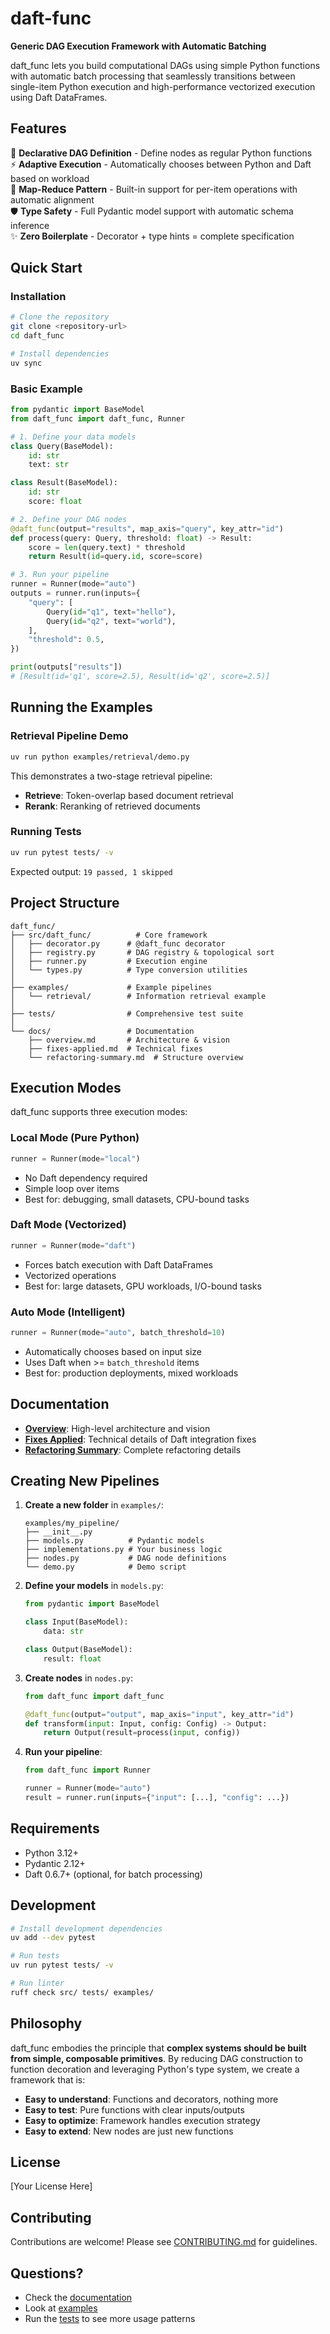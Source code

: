 # daft-func

**Generic DAG Execution Framework with Automatic Batching**

daft_func lets you build computational DAGs using simple Python functions with automatic batch processing that seamlessly transitions between single-item Python execution and high-performance vectorized execution using Daft DataFrames.

## Features

🎯 **Declarative DAG Definition** - Define nodes as regular Python functions  
⚡ **Adaptive Execution** - Automatically chooses between Python and Daft based on workload  
🔄 **Map-Reduce Pattern** - Built-in support for per-item operations with automatic alignment  
🛡️ **Type Safety** - Full Pydantic model support with automatic schema inference  
✨ **Zero Boilerplate** - Decorator + type hints = complete specification  

## Quick Start

### Installation

```bash
# Clone the repository
git clone <repository-url>
cd daft_func

# Install dependencies
uv sync
```

### Basic Example

```python
from pydantic import BaseModel
from daft_func import daft_func, Runner

# 1. Define your data models
class Query(BaseModel):
    id: str
    text: str

class Result(BaseModel):
    id: str
    score: float

# 2. Define your DAG nodes
@daft_func(output="results", map_axis="query", key_attr="id")
def process(query: Query, threshold: float) -> Result:
    score = len(query.text) * threshold
    return Result(id=query.id, score=score)

# 3. Run your pipeline
runner = Runner(mode="auto")
outputs = runner.run(inputs={
    "query": [
        Query(id="q1", text="hello"),
        Query(id="q2", text="world"),
    ],
    "threshold": 0.5,
})

print(outputs["results"])
# [Result(id='q1', score=2.5), Result(id='q2', score=2.5)]
```

## Running the Examples

### Retrieval Pipeline Demo

```bash
uv run python examples/retrieval/demo.py
```

This demonstrates a two-stage retrieval pipeline:
- **Retrieve**: Token-overlap based document retrieval
- **Rerank**: Reranking of retrieved documents

### Running Tests

```bash
uv run pytest tests/ -v
```

Expected output: `19 passed, 1 skipped`

## Project Structure

```
daft_func/
├── src/daft_func/          # Core framework
│   ├── decorator.py      # @daft_func decorator
│   ├── registry.py       # DAG registry & topological sort
│   ├── runner.py         # Execution engine
│   └── types.py          # Type conversion utilities
│
├── examples/             # Example pipelines
│   └── retrieval/        # Information retrieval example
│
├── tests/                # Comprehensive test suite
│
└── docs/                 # Documentation
    ├── overview.md       # Architecture & vision
    ├── fixes-applied.md  # Technical fixes
    └── refactoring-summary.md  # Structure overview
```

## Execution Modes

daft_func supports three execution modes:

### Local Mode (Pure Python)
```python
runner = Runner(mode="local")
```
- No Daft dependency required
- Simple loop over items
- Best for: debugging, small datasets, CPU-bound tasks

### Daft Mode (Vectorized)
```python
runner = Runner(mode="daft")
```
- Forces batch execution with Daft DataFrames
- Vectorized operations
- Best for: large datasets, GPU workloads, I/O-bound tasks

### Auto Mode (Intelligent)
```python
runner = Runner(mode="auto", batch_threshold=10)
```
- Automatically chooses based on input size
- Uses Daft when >= `batch_threshold` items
- Best for: production deployments, mixed workloads

## Documentation

- **[Overview](docs/overview.md)**: High-level architecture and vision
- **[Fixes Applied](docs/fixes-applied.md)**: Technical details of Daft integration fixes
- **[Refactoring Summary](docs/refactoring-summary.md)**: Complete refactoring details

## Creating New Pipelines

1. **Create a new folder** in `examples/`:
   ```
   examples/my_pipeline/
   ├── __init__.py
   ├── models.py          # Pydantic models
   ├── implementations.py # Your business logic
   ├── nodes.py           # DAG node definitions
   └── demo.py            # Demo script
   ```

2. **Define your models** in `models.py`:
   ```python
   from pydantic import BaseModel
   
   class Input(BaseModel):
       data: str
   
   class Output(BaseModel):
       result: float
   ```

3. **Create nodes** in `nodes.py`:
   ```python
   from daft_func import daft_func
   
   @daft_func(output="output", map_axis="input", key_attr="id")
   def transform(input: Input, config: Config) -> Output:
       return Output(result=process(input, config))
   ```

4. **Run your pipeline**:
   ```python
   from daft_func import Runner
   
   runner = Runner(mode="auto")
   result = runner.run(inputs={"input": [...], "config": ...})
   ```

## Requirements

- Python 3.12+
- Pydantic 2.12+
- Daft 0.6.7+ (optional, for batch processing)

## Development

```bash
# Install development dependencies
uv add --dev pytest

# Run tests
uv run pytest tests/ -v

# Run linter
ruff check src/ tests/ examples/
```

## Philosophy

daft_func embodies the principle that **complex systems should be built from simple, composable primitives**. By reducing DAG construction to function decoration and leveraging Python's type system, we create a framework that is:

- **Easy to understand**: Functions and decorators, nothing more
- **Easy to test**: Pure functions with clear inputs/outputs
- **Easy to optimize**: Framework handles execution strategy
- **Easy to extend**: New nodes are just new functions

## License

[Your License Here]

## Contributing

Contributions are welcome! Please see [CONTRIBUTING.md](CONTRIBUTING.md) for guidelines.

## Questions?

- Check the [documentation](docs/)
- Look at [examples](examples/)
- Run the [tests](tests/) to see more usage patterns

